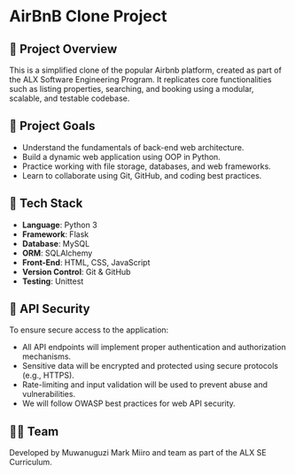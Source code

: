 # AirBnB Clone Project

## 🌟 Project Overview
This is a simplified clone of the popular Airbnb platform, created as part of the ALX Software Engineering Program. It replicates core functionalities such as listing properties, searching, and booking using a modular, scalable, and testable codebase.

## 🎯 Project Goals
- Understand the fundamentals of back-end web architecture.
- Build a dynamic web application using OOP in Python.
- Practice working with file storage, databases, and web frameworks.
- Learn to collaborate using Git, GitHub, and coding best practices.

## 🔧 Tech Stack
- **Language**: Python 3
- **Framework**: Flask
- **Database**: MySQL
- **ORM**: SQLAlchemy
- **Front-End**: HTML, CSS, JavaScript
- **Version Control**: Git & GitHub
- **Testing**: Unittest

## 🔐 API Security
To ensure secure access to the application:
- All API endpoints will implement proper authentication and authorization mechanisms.
- Sensitive data will be encrypted and protected using secure protocols (e.g., HTTPS).
- Rate-limiting and input validation will be used to prevent abuse and vulnerabilities.
- We will follow OWASP best practices for web API security.

## 👨‍💻 Team
Developed by Muwanuguzi Mark Miiro and team as part of the ALX SE Curriculum.

